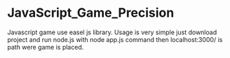 # JavaScript_Game_Precision
Javascript game use easel js library.
Usage is very simple just download project and run node.js with node app.js command then localhost:3000/ is path were game is placed.
